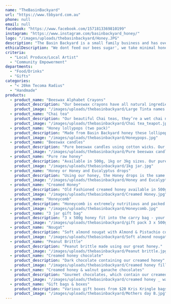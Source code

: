 ```yaml
---
name: "TheBasinBackyard"
url: "https://www.tbbyard.com.au"
phone: null
email: null
facebook: "https://www.facebook.com/1571813369810199"
instagram: "https://www.instagram.com/basinbackyard_honey/"
logo: "/images/uploads/thebasinbackyard/Honey.JPG"
description: "The Basin Backyard is a small family business and has over 200 bee hives in The Basin, the Dandenong ranges, Gippsland, St Arnauld/Bendigo region and Mornington Peninsula - we provide Bee mentoring, Beekeeping supplies and great honey and honey related products.\r\nAll our honey is cold filtered which leaves in all the beneficial goodness and most of all FLAVOUR"
ethicalDescription: "We dont feed our bees sugar', we take minimal honey as it's their food. We do not harvest pollen or royal jelly as the bees need this for their survival and we are all about caring and working with our bees. Honey is not heated, which removes any benefits (enzymes, pollen) so doesn't change the individual flavours."
criteria:
  - "Local Produce/Local Artist"
  - "Community Empowerment"
departments:
  - "Food/Drinks"
  - "Gifts"
categories:
  - "< 20km Tecoma Radius"
  - "Handmade"
products:
  - product_name: "Beeswax Alphabet Crayons"
    product_description: "Our beeswax crayons have all natural ingredients and are totally safe for kids...so if they try to eat them, that’s (kind of) ok. Available in 6 or 9 pieces - great for birthday or Christmas gifts for any your artist!"
    product_image: "/images/uploads/thebasinbackyard/Large Tinta names.jpg"
  - product_name: "Chai tea"
    product_description: "Our beautiful Chai teas, they’re a wet chai not a syrup or powder which have sugar listed as the main ingredient. but is sweetened by honey which is the main ingredient and contains star anise, cardamom, cinnamon, nutmeg, fennel seeds, cloves, fresh ginger etc. Available in 2 varieties, Chai Spice and Chai Masala which has black tea in it also."
    product_image: "/images/uploads/thebasinbackyard/Chai tea_teapot.jpg"
  - product_name: "Honey lollypops (two pack)"
    product_description: "Made from Basin Backyard honey these lollipops are delicious"
    product_image: "/images/uploads/thebasinbackyard/Honeypops.jpg"
  - product_name: "Beeswax candles"
    product_description: "Pure beeswax candles using cotton wicks. Our range has from small owl or beehive candles to the large post which uses almost 1/2 a kilo of our wax."
    product_image: "/images/uploads/thebasinbackyard/Pure beeswax candles.jpg"
  - product_name: "Pure raw honey"
    product_description: "Available in 500g, 1kg or 3kg sizes. Our pure raw Mixed blossom honey is from our hives in various locations throughout the Dandenong ranges. It's called Mixed Blossom because it's multi-floral - our bees visit various different flowers when they're collecting nectar and pollen. We have other varieties collected when the particular flower is in bloom, from strong flavoured Grey Box through to mild Red Gum. We also have Blue Mallee, Yellow Box, Orange blossom and we currently have Christmas Mallee which flowers at Christmas time, but only every 4 years."
    product_image: "/images/uploads/thebasinbackyard/1kg jar.jpg"
  - product_name: "Honey or Honey and Eucalyptus drops"
    product_description: "Using our honey, the Honey drops is the same recipe as the lollypops. Old fashioned Honey & Eucalyptus drops are great for when a dry tickle in your throat is annoying you!. Available in 100g or 170g jars"
    product_image: "/images/uploads/thebasinbackyard/Honey and Eucalyptus 170g.jpg"
  - product_name: "Creamed Honey"
    product_description: "Old Fashioned creamed honey available in 500g or 1kg jars."
    product_image: "/images/uploads/thebasinbackyard/Creamed Honey.jpg"
  - product_name: "Honeycomb"
    product_description: "Honeycomb is extremely nutritious and packed with vitamins. Bees store honey in hexagon shapes they make with their wax. It's delicious on hot toast or cheeseboards or just by the spoonful. People have been buzzing over the sweetness, healing properties and health benefits of honeycomb for years."
    product_image: "/images/uploads/thebasinbackyard/Honeycomb.jpg"
  - product_name: "3 jar gift bag"
    product_description: "3 x 500g honey fit into the carry bag - your choice of flavours: Mixed blossom, Grey box, Christmas Mallee, Blue Mallee, Orange Blossom, Yellow Box, Red Gum. \r\nCreamed honey may also be included"
    product_image: "/images/uploads/thebasinbackyard/gift pack 3 x 500g jars.jpg"
  - product_name: "Nougat"
    product_description: "Soft almond nougat with Almond & Pistachio contains our yummy honey. (More flavours coming soon in time for Christmas!)"
    product_image: "/images/uploads/thebasinbackyard/Soft almond nougat with cranberry _ pistachio.jpg"
  - product_name: "Peanut Brittle"
    product_description: "Peanut brittle made using our great honey."
    product_image: "/images/uploads/thebasinbackyard/Peanut brittle.jpg"
  - product_name: "Creamed honey chocolate"
    product_description: "Dark chocolate containing our creamed honey"
    product_image: "/images/uploads/thebasinbackyard/Creamed honey filled chocolates.jpg"
  - product_name: "Creamed honey & walnut ganache chocolates"
    product_description: "Gourmet chocolates, which contain our creamed honey and a walnut ganache,"
    product_image: "/images/uploads/thebasinbackyard/creamed honey _ walnut ganache filled chocolates.jpg"
  - product_name: "Gift bags & boxes"
    product_description: "Various gift boxes from $20 Kris Kringle bags through to ultimate gift boxes."
    product_image: "/images/uploads/thebasinbackyard/Mothers day B.jpg"
---
```

